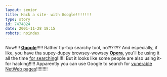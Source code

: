 ```yaml
---
layout: senior
title: Hack a site- with Google!!!!!!!
type: story
id: 7474824
date: 2001-11-28 18:15
robots: noindex
---
```

Now!!!! <a href="http://www.google.co.uk/"><b>Google</b></a>!!!!! Rather tip-top searchy tool, no?!?!?!? And especially, if like, you have tha supey-dupey browsey-wowsey <a href="http://www.opera.com/"><b>Opera</b></a>, you'll be using it all the time <a href="http://www.opera.com/startup/">for searching</a>!!!!!! But it looks like some people are also using it- for hacking!!!!! Apparently you can use Google to search for <a href="http://www.theregister.co.uk/content/6/23069.html">vunerable NetWeb pages</a>!!!!!!!!!
